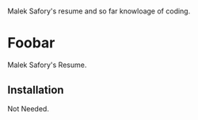 #
Malek Safory's resume and so far knowloage of coding.
# Foobar
Malek Safory's Resume.

## Installation

Not Needed.


